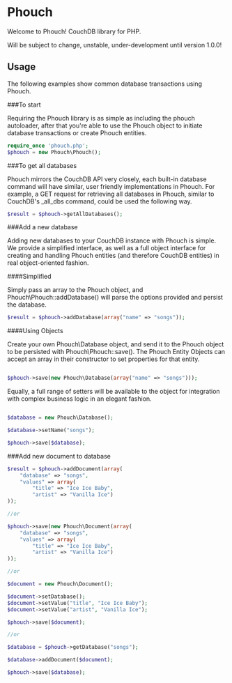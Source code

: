 Phouch
======

Welcome to Phouch! CouchDB library for PHP.

Will be subject to change, unstable, under-development until version 1.0.0!

## Usage

The following examples show common database transactions using Phouch. 


###To start

Requiring the Phouch library is as simple as including the phouch autoloader, after that you're able to use the Phouch object to initiate database transactions or create Phouch entities.

```php
require_once 'phouch.php';
$phouch = new Phouch\Phouch();
```

###To get all databases

Phouch mirrors the CouchDB API very closely, each built-in database command will have similar, user friendly implementations in Phouch. For example, a GET request for retrieving all databases in Phouch, similar to CouchDB's _all_dbs command, could be used the following way.

```php
$result = $phouch->getAllDatabases();
```

###Add a new database

Adding new databases to your CouchDB instance with Phouch is simple. We provide a simplified interface, as well as a full object interface for creating and handling Phouch entities (and therefore CouchDB entities) in real object-oriented fashion.

####Simplified

Simply pass an array to the Phouch object, and Phouch\Phouch::addDatabase() will parse the options provided and persist the database.

```php
$result = $phouch->addDatabase(array("name" => "songs"));

```

####Using Objects

Create your own Phouch\Database object, and send it to the Phouch object to be persisted with Phouch\Phouch::save(). The Phouch Entity Objects can accept an array in their constructor to set properties for that entity.

```php

$phouch->save(new Phouch\Database(array("name" => "songs")));

```
Equally, a full range of setters will be available to the object for integration with complex business logic in an elegant fashion.

```php

$database = new Phouch\Database();

$database->setName("songs");

$phouch->save($database);
```

###Add new document to database
```php
$result = $phouch->addDocument(array(
    "database" => "songs", 
    "values" => array(
        "title" => "Ice Ice Baby", 
        "artist" => "Vanilla Ice")
));

//or

$phouch->save(new Phouch\Document(array(
    "database" => "songs", 
    "values" => array(
        "title" => "Ice Ice Baby", 
        "artist" => "Vanilla Ice")
));

//or

$document = new Phouch\Document();

$document->setDatabase();
$document->setValue("title", "Ice Ice Baby");
$document->setValue("artist", "Vanilla Ice");

$phouch->save($document);

//or

$database = $phouch->getDatabase("songs");

$database->addDocument($document);

$phouch->save($database);
```

